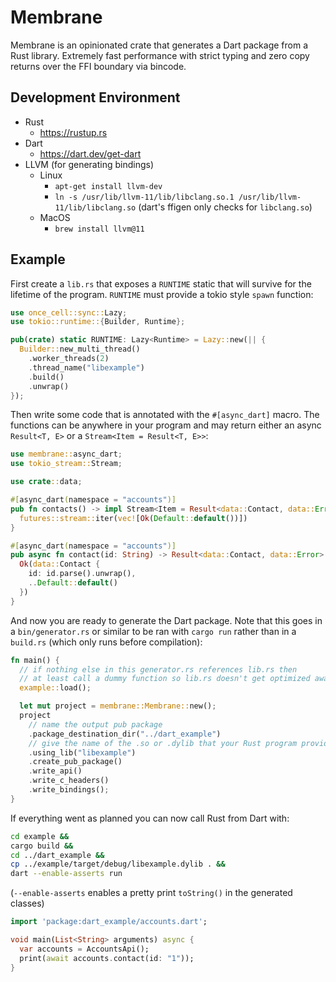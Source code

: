 # Membrane

Membrane is an opinionated crate that generates a Dart package from a Rust library. Extremely fast performance with strict typing and zero copy returns over the FFI boundary via bincode.

## Development Environment

* Rust
  * https://rustup.rs
* Dart
  * https://dart.dev/get-dart
* LLVM (for generating bindings)
  * Linux
    * `apt-get install llvm-dev`
    * `ln -s /usr/lib/llvm-11/lib/libclang.so.1 /usr/lib/llvm-11/lib/libclang.so` (dart's ffigen only checks for `libclang.so`)
  * MacOS
    * `brew install llvm@11`

## Example

First create a `lib.rs` that exposes a `RUNTIME` static that will survive for the lifetime of the program. `RUNTIME` must provide a tokio style `spawn` function:
``` rust
use once_cell::sync::Lazy;
use tokio::runtime::{Builder, Runtime};

pub(crate) static RUNTIME: Lazy<Runtime> = Lazy::new(|| {
  Builder::new_multi_thread()
    .worker_threads(2)
    .thread_name("libexample")
    .build()
    .unwrap()
});
```

Then write some code that is annotated with the `#[async_dart]` macro. The functions can be anywhere in your program and may return either an async `Result<T, E>` or a `Stream<Item = Result<T, E>>`:

``` rust
use membrane::async_dart;
use tokio_stream::Stream;

use crate::data;

#[async_dart(namespace = "accounts")]
pub fn contacts() -> impl Stream<Item = Result<data::Contact, data::Error>> {
  futures::stream::iter(vec![Ok(Default::default())])
}

#[async_dart(namespace = "accounts")]
pub async fn contact(id: String) -> Result<data::Contact, data::Error> {
  Ok(data::Contact {
    id: id.parse().unwrap(),
    ..Default::default()
  })
}
```

And now you are ready to generate the Dart package. Note that this goes in a `bin/generator.rs` or similar to be ran with `cargo run` rather than in a `build.rs` (which only runs before compilation):

``` rust
fn main() {
  // if nothing else in this generator.rs references lib.rs then
  // at least call a dummy function so lib.rs doesn't get optimized away
  example::load();

  let mut project = membrane::Membrane::new();
  project
    // name the output pub package
    .package_destination_dir("../dart_example")
    // give the name of the .so or .dylib that your Rust program provides
    .using_lib("libexample")
    .create_pub_package()
    .write_api()
    .write_c_headers()
    .write_bindings();
}
```

If everything went as planned you can now call Rust from Dart with:

``` bash
cd example &&
cargo build &&
cd ../dart_example &&
cp ../example/target/debug/libexample.dylib . &&
dart --enable-asserts run
```
(`--enable-asserts` enables a pretty print `toString()` in the generated classes)

``` dart
import 'package:dart_example/accounts.dart';

void main(List<String> arguments) async {
  var accounts = AccountsApi();
  print(await accounts.contact(id: "1"));
}
```
